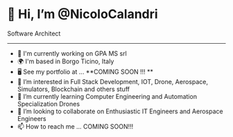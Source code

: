 👋 Hi, I’m @NicoloCalandri
=============================
Software Architect

-----------------------------
- 🚀  I'm currently working on GPA MS srl
- 🌍  I'm based in Borgo Ticino, Italy
- 🖥️  See my portfolio at ... **COMING SOON !!! **
- 👀 I’m interested in Full Stack Development, IOT, Drone, Aerospace, Simulators, Blockchain and others stuff 
- 🌱 I’m currently learning Computer Engineering and Automation Specialization Drones
- 💞️ I’m looking to collaborate on Enthusiastic IT Engineers and Aerospace Engineers
- 📫 How to reach me ... COMING SOON!!!

<!---
NicoloCalandri/NicoloCalandri is a ✨ special ✨ repository because its `README.md` (this file) appears on your GitHub profile.
You can click the Preview link to take a look at your changes.
--->
